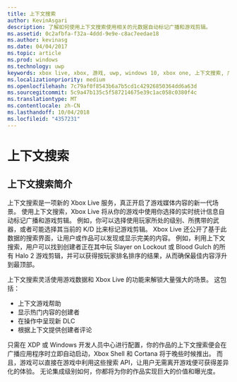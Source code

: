```yaml
---
title: 上下文搜索
author: KevinAsgari
description: 了解如何使用上下文搜索使用相关的元数据自动标记广播和游戏剪辑。
ms.assetid: 0c2afbfa-f32a-4ddd-9e9e-c8ac7eedae18
ms.author: kevinasg
ms.date: 04/04/2017
ms.topic: article
ms.prod: windows
ms.technology: uwp
keywords: xbox live, xbox, 游戏, uwp, windows 10, xbox one, 上下文搜索, 广播, 游戏剪辑
ms.localizationpriority: medium
ms.openlocfilehash: 7c79af0f8543b6a7b5cd1c42926850364dd6a63d
ms.sourcegitcommit: 5c9a47b135c5f587214675e39c1ac058c0380f4c
ms.translationtype: MT
ms.contentlocale: zh-CN
ms.lasthandoff: 10/04/2018
ms.locfileid: "4357231"
---
```

# <a name="contextual-search"></a>上下文搜索

## <a name="introducing-contextual-search"></a>上下文搜索简介
上下文搜索是一项新的 Xbox Live 服务，真正开启了游戏媒体内容的新一代场景。  使用上下文搜索，Xbox Live 将从你的游戏中使用你选择的实时统计信息自动标记广播和游戏剪辑。 例如，你可以选择使用玩家所处的级别、所携带的武器，或者可能选择其当前的 K/D 比来标记游戏剪辑。  Xbox Live 还公开了基于此数据的搜索界面，让用户或作品可以发现或显示完美的内容。  例如，利用上下文搜索，用户可以找到创建者正在其中玩 Slayer on Lockout 或 Blood Gulch 的所有 Halo 2 游戏剪辑，并可以获得按玩家排名排序的结果，从而确保最佳内容浮升到最顶部。  

上下文搜索灵活使用游戏数据和 Xbox Live 的功能来解锁大量强大的场景。  这包括：

* 上下文游戏帮助
* 显示热门内容的创建者
* 在操作中呈现新 DLC
* 根据上下文提供创建者评论

只需在 XDP 或 Windows 开发人员中心进行配置，你的作品的上下文搜索便会在广播应用程序时立即自动启动，Xbox Shell 和 Cortana 将于晚些时候推出。  而且，游戏可以直接在游戏中利用这些搜索 API，让用户无需离开游戏便可获得差异化的体验。  无论集成级别如何，你都将为你的作品实现巨大的价值和曝光度。
